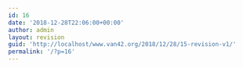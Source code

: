 ```yaml
---
id: 16
date: '2018-12-28T22:06:00+00:00'
author: admin
layout: revision
guid: 'http://localhost/www.van42.org/2018/12/28/15-revision-v1/'
permalink: '/?p=16'
---
```


